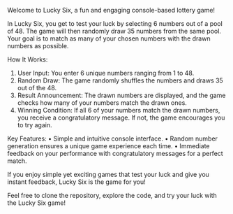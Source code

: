 Welcome to Lucky Six, a fun and engaging console-based lottery game!

In Lucky Six, you get to test your luck by selecting 6 numbers out of a pool of 48. The game will then randomly draw 35 numbers from the same pool. Your goal is to match as many of your chosen numbers with the drawn numbers as possible.

How It Works:

1. User Input: You enter 6 unique numbers ranging from 1 to 48.
2. Random Draw: The game randomly shuffles the numbers and draws 35 out of the 48.
3. Result Announcement: The drawn numbers are displayed, and the game checks how many of your numbers match the drawn ones.
4. Winning Condition:
If all 6 of your numbers match the drawn numbers, you receive a congratulatory message.
If not, the game encourages you to try again.

Key Features:
• Simple and intuitive console interface.
• Random number generation ensures a unique game experience each time.
• Immediate feedback on your performance with congratulatory messages for a perfect match.

If you enjoy simple yet exciting games that test your luck and give you instant feedback, Lucky Six is the game for you!

Feel free to clone the repository, explore the code, and try your luck with the Lucky Six game!

